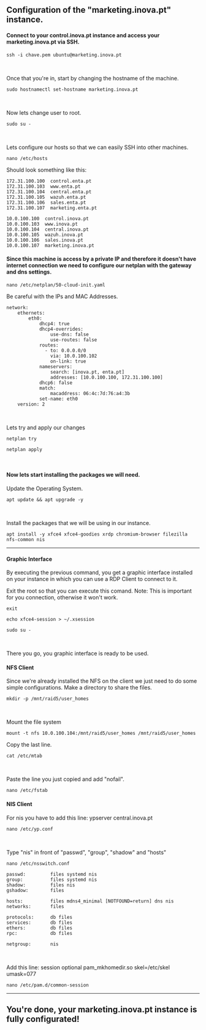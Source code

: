 ## Configuration of the "marketing.inova.pt" instance.

#### Connect to your control.inova.pt instance and access your marketing.inova.pt via SSH.

```
ssh -i chave.pem ubuntu@marketing.inova.pt
```

<br>

Once that you're in, start by changing the hostname of the machine.

```
sudo hostnamectl set-hostname marketing.inova.pt
```

<br>

Now lets change user to root.
```
sudo su -
```

<br>

Lets configure our hosts so that we can easily SSH into other machines.
```
nano /etc/hosts
```
Should look something like this: 
```
172.31.100.100  control.enta.pt
172.31.100.103  www.enta.pt
172.31.100.104  central.enta.pt
172.31.100.105  wazuh.enta.pt
172.31.100.106  sales.enta.pt
172.31.100.107  marketing.enta.pt

10.0.100.100  control.inova.pt
10.0.100.103  www.inova.pt
10.0.100.104  central.inova.pt
10.0.100.105  wazuh.inova.pt
10.0.100.106  sales.inova.pt
10.0.100.107  marketing.inova.pt
```
#### Since this machine is access by a private IP and therefore it doesn't have internet connection we need to configure our netplan with the gateway and dns settings.
```
nano /etc/netplan/50-cloud-init.yaml
```
Be careful with the IPs and MAC Addresses.
```
network:
    ethernets:
        eth0:
            dhcp4: true
            dhcp4-overrides:
                use-dns: false
                use-routes: false
            routes:
              - to: 0.0.0.0/0
                via: 10.0.100.102
                on-link: true
            nameservers:
                search: [inova.pt, enta.pt]
                addresses: [10.0.100.100, 172.31.100.100]
            dhcp6: false
            match:
                macaddress: 06:4c:7d:76:a4:3b
            set-name: eth0
    version: 2
```

<br>

Lets try and apply our changes
```
netplan try
```
```
netplan apply
```

<br>

#### Now lets start installing the packages we will need.
Update the Operating System.
```
apt update && apt upgrade -y
```

<br>

Install the packages that we will be using in our instance.
```
apt install -y xfce4 xfce4-goodies xrdp chromium-browser filezilla nfs-common nis
```

---

#### Graphic Interface

By executing the previous command, you get a graphic interface installed on your instance in which you can use a RDP Client to connect to it.

Exit the root so that you can execute this comand.
Note: This is important for you connection, otherwise it won't work.
```
exit
```
```
echo xfce4-session > ~/.xsession
```
```
sudo su -
```

<br>

There you go, you graphic interface is ready to be used.

#### NFS Client

Since we're already installed the NFS on the client we just need to do some simple configurations.
Make a directory to share the files.
```
mkdir -p /mnt/raid5/user_homes
```

<br>

Mount the file system
```
mount -t nfs 10.0.100.104:/mnt/raid5/user_homes /mnt/raid5/user_homes
```

Copy the last line.
```
cat /etc/mtab
```

<br>

Paste the line you just copied and add "nofail".
```
nano /etc/fstab
```

#### NIS Client

For nis you have to add this line: ypserver central.inova.pt
```
nano /etc/yp.conf
```

<br>

Type "nis" in front of "passwd", "group", "shadow" and "hosts"
```
nano /etc/nsswitch.conf
```
```
passwd:         files systemd nis
group:          files systemd nis
shadow:         files nis
gshadow:        files

hosts:          files mdns4_minimal [NOTFOUND=return] dns nis
networks:       files

protocols:      db files
services:       db files
ethers:         db files
rpc:            db files

netgroup:       nis
```

<br> 

Add this line: session optional        pam_mkhomedir.so skel=/etc/skel umask=077
```
nano /etc/pam.d/common-session 
```

---

## You're done, your marketing.inova.pt instance is fully configurated!
